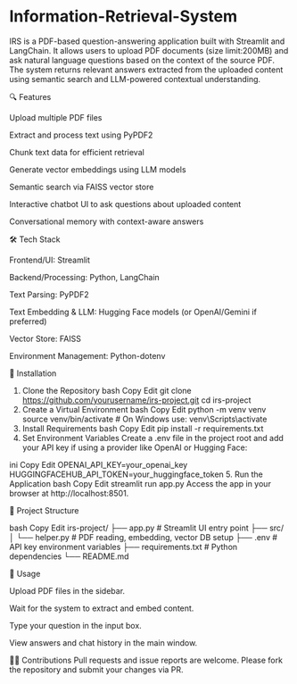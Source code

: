 # Information-Retrieval-System

IRS is a PDF-based question-answering application built with Streamlit and LangChain. It allows users to upload PDF documents (size limit:200MB) and ask natural language questions based on the context of the source PDF. The system returns relevant answers extracted from the uploaded content using semantic search and LLM-powered contextual understanding.

🔍 Features

Upload multiple PDF files

Extract and process text using PyPDF2

Chunk text data for efficient retrieval

Generate vector embeddings using LLM models

Semantic search via FAISS vector store

Interactive chatbot UI to ask questions about uploaded content

Conversational memory with context-aware answers

🛠️ Tech Stack

Frontend/UI: Streamlit

Backend/Processing: Python, LangChain

Text Parsing: PyPDF2

Text Embedding & LLM: Hugging Face models (or OpenAI/Gemini if preferred)

Vector Store: FAISS

Environment Management: Python-dotenv

🧪 Installation

1. Clone the Repository
bash
Copy
Edit
git clone https://github.com/yourusername/irs-project.git
cd irs-project
2. Create a Virtual Environment
bash
Copy
Edit
python -m venv venv
source venv/bin/activate  # On Windows use: venv\Scripts\activate
3. Install Requirements
bash
Copy
Edit
pip install -r requirements.txt
4. Set Environment Variables
Create a .env file in the project root and add your API key if using a provider like OpenAI or Hugging Face:

ini
Copy
Edit
OPENAI_API_KEY=your_openai_key
HUGGINGFACEHUB_API_TOKEN=your_huggingface_token
5. Run the Application
bash
Copy
Edit
streamlit run app.py
Access the app in your browser at http://localhost:8501.

📁 Project Structure

bash
Copy
Edit
irs-project/
├── app.py                # Streamlit UI entry point
├── src/
│   └── helper.py         # PDF reading, embedding, vector DB setup
├── .env                  # API key environment variables
├── requirements.txt      # Python dependencies
└── README.md

💬 Usage

Upload PDF files in the sidebar.

Wait for the system to extract and embed content.

Type your question in the input box.

View answers and chat history in the main window.

🙋‍♀️ Contributions
Pull requests and issue reports are welcome. Please fork the repository and submit your changes via PR.
